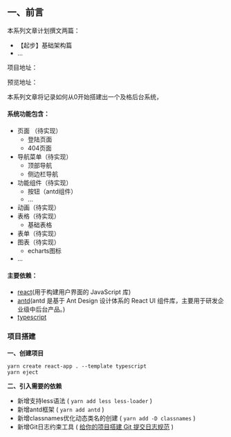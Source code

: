 ## 一、前言
本系列文章计划撰文两篇：
+ 【起步】基础架构篇
+ ...

项目地址：

预览地址：

本系列文章将记录如何从0开始搭建出一个及格后台系统，
#### 系统功能包含：
+ 页面 （待实现）
    + 登陆页面
    + 404页面
+ 导航菜单（待实现）
    + 顶部导航
    + 侧边栏导航
+ 功能组件（待实现）
    + 按钮（antd组件）
    + ...
+ 动画（待实现）
+ 表格（待实现）
    + 基础表格
+ 表单（待实现）
+ 图表（待实现）
    + echarts图标
+ ...

#### 主要依赖：
+ [react](https://react.docschina.org/)(用于构建用户界面的 JavaScript 库)
+ [antd](https://3x.ant.design/index-cn)(antd 是基于 Ant Design 设计体系的 React UI 组件库，主要用于研发企业级中后台产品。)
+ [typescript](https://www.tslang.cn/)



### 项目搭建

**一、创建项目**

```
yarn create react-app . --template typescript
yarn eject

```

**二、引入需要的依赖**

+ 新增支持less语法 ( `yarn add less less-loader` )
+ 新增antd框架 ( `yarn add antd` )
+ 新增classnames优化动态类名的创建 ( `yarn add -D classnames` )
+ 新增Git日志约束工具 ( [给你的项目搭建 Git 提交日志规范](https://juejin.cn/post/6904194531709681672/) )